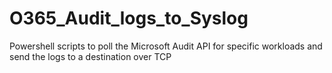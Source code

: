 # O365_Audit_logs_to_Syslog
Powershell scripts to poll the Microsoft Audit API for specific workloads and send the logs to a destination over TCP
